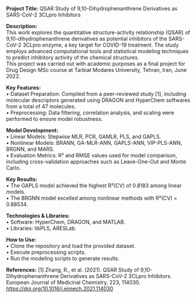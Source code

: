 **Project Title:** QSAR Study of 9,10-Dihydrophenanthrene Derivatives as SARS-CoV-2 3CLpro Inhibitors

**Description:** <br />
This work explores the quantitative structure-activity relationship (QSAR) of 9,10-dihydrophenanthrene derivatives as potential inhibitors of the SARS-CoV-2 3CLpro enzyme, a key target for COVID-19 treatment. The study employs advanced computational tools and statistical modeling techniques to predict inhibitory activity of the chemical structures. <br />
This project was carried out with academic purposes as a final project for Drug Design MSc course at Tarbiat Modares University, Tehran, Iran, June 2022.

**Key Features:** <br />
  • Dataset Preparation: Compiled from a peer-reviewed study [1], including molecular descriptors generated using DRAGON and HyperChem softwares from a total of 47 molecules. <br />
  • Preprocessing: Data filtering, correlation analysis, and scaling were performed to ensure model robustness.

**Model Development:** <br />
  • Linear Models: Stepwise MLR, PCR, GAMLR, PLS, and GAPLS. <br />
  • Nonlinear Models: BRANN, GA-MLR-ANN, GAPLS-ANN, VIP-PLS-ANN, BRGNN, and MARS. <br />
  • Evaluation Metrics: R² and RMSE values used for model comparison, including cross-validation approaches such as Leave-One-Out and Monte Carlo. 

**Key Results:** <br />
  • The GAPLS model achieved the highest R²(CV) of 0.8183 among linear models. <br />
  • The BRGNN model excelled among nonlinear methods with R²(CV) = 0.88534.

**Technologies & Libraries:** <br />
  • Software: HyperChem, DRAGON, and MATLAB. <br />
  • Libraries: libPLS, ARESLab.

**How to Use:** <br />
  • Clone the repository and load the provided dataset. <br />
  • Execute preprocessing scripts. <br />
  • Run the modeling scripts to generate results.

**References:**
[1] Zhang, R., et al. (2021). QSAR Study of 9,10-Dihydrophenanthrene Derivatives as SARS-CoV-2 3CLpro Inhibitors. European Journal of Medicinal Chemistry, 223, 114030. https://doi.org/10.1016/j.ejmech.2021.114030





